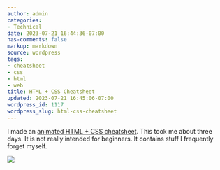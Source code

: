 ```yaml
---
author: admin
categories:
- Technical
date: 2023-07-21 16:44:36-07:00
has-comments: false
markup: markdown
source: wordpress
tags:
- cheatsheet
- css
- html
- web
title: HTML + CSS Cheatsheet
updated: 2023-07-21 16:45:06-07:00
wordpress_id: 1117
wordpress_slug: html-css-cheatsheet
---
```

I made an [animated HTML + CSS cheatsheet](https://za3k.com/html-css-cheatsheet). This took me about three days. It is not really intended for beginners. It contains stuff I frequently forget myself.

[![](../wp-content/uploads/2023/07/2023-07-21-194333_1920x1080_scrot-crop.png)](https://za3k.com/html-css-cheatsheet)
